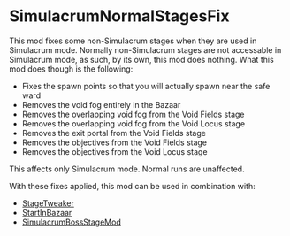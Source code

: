 # SimulacrumNormalStagesFix

This mod fixes some non-Simulacrum stages when they are used in Simulacrum mode. Normally non-Simulacrum stages are not accessable in Simulacrum mode, as such, by its own, this mod does nothing. What this mod does though is the following:

- Fixes the spawn points so that you will actually spawn near the safe ward
- Removes the void fog entirely in the Bazaar
- Removes the overlapping void fog from the Void Fields stage
- Removes the overlapping void fog from the Void Locus stage
- Removes the exit portal from the Void Fields stage
- Removes the objectives from the Void Fields stage
- Removes the objectives from the Void Locus stage

This affects only Simulacrum mode. Normal runs are unaffected.

With these fixes applied, this mod can be used in combination with:

- [StageTweaker](https://thunderstore.io/package/pseudopulse/StageTweaker/)
- [StartInBazaar](https://thunderstore.io/package/MagnusMagnuson/StartInBazaar/)
- [SimulacrumBossStageMod](https://thunderstore.io/package/Def/SimulacrumBossStageMod/)
